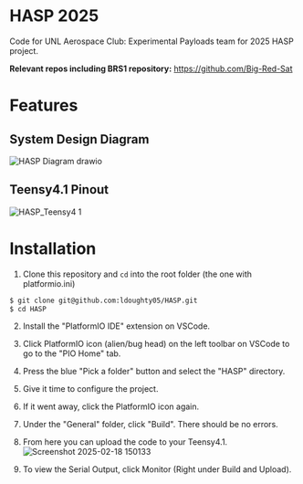 # HASP 2025

Code for UNL Aerospace Club: Experimental Payloads team for 2025 HASP project.

**Relevant repos including BRS1 repository:** https://github.com/Big-Red-Sat

# Features

## System Design Diagram
![HASP Diagram drawio](https://github.com/user-attachments/assets/b7cc3aaa-40f1-4374-83f3-61da70cf7a4b)

## Teensy4.1 Pinout
![HASP_Teensy4 1](https://github.com/user-attachments/assets/e6e19363-a7d2-4f59-abcb-4d0781e4fa9a)


# Installation


1. Clone this repository and `cd` into the root folder (the one with platformio.ini)

```bash
$ git clone git@github.com:ldoughty05/HASP.git
$ cd HASP
```

2. Install the "PlatformIO IDE" extension on VSCode.

3. Click PlatformIO icon (alien/bug head) on the left toolbar on VSCode to go to the "PIO Home" tab.  

4. Press the blue "Pick a folder" button and select the "HASP" directory.
   
5. Give it time to configure the project.  

6. If it went away, click the PlatformIO icon again.  

7. Under the "General" folder, click "Build". There should be no errors.  

8. From here you can upload the code to your Teensy4.1.
   ![Screenshot 2025-02-18 150133](https://github.com/user-attachments/assets/9a49554b-93a6-47a1-85fd-816076226d61)


10. To view the Serial Output, click Monitor (Right under Build and Upload).
